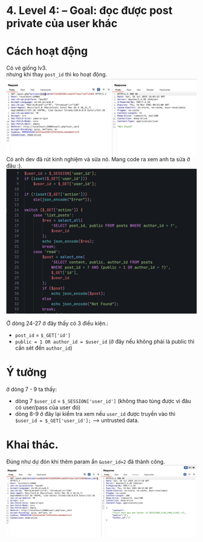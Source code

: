 # 4. Level 4: – Goal: đọc được post private của user khác
# Cách hoạt động
Có vẻ giống lv3.  
nhưng khi thay `post_id` thì ko hoạt động.
<img src='./img/Screenshot 2025-07-26 at 23.03.03.png'>
Có anh dev đã rút kinh nghiệm và sửa nó. Mang code ra xem anh ta sửa ở đâu :).
<img src='./img/Screenshot 2025-07-26 at 23.06.11.png'>

Ở dòng 24-27 ở đây thấy có 3 điều kiện.:
- `post_id` = `$_GET['id']`
- `public = 1 OR author_id = $user_id` (ở đây nếu không phải là public thì cần sét đến `author_id`)
# Ý tưởng
ở dòng 7 - 9 ta thấy:
- dòng 7 `$user_id` = `$_SESSION['user_id']` (không thao túng được vì đâu có user/pass của user đó)
- dòng 8-9 ở đây lại kiểm tra xem nếu `user_id` được truyền vào thì `$user_id = $_GET['user_id'];` --> untrusted data.

# Khai thác.
Đúng như dự đón khi thêm param ẩn `&user_id=2` đã thành công.
<img src='./img/Screenshot 2025-07-26 at 23.17.16.png'>

